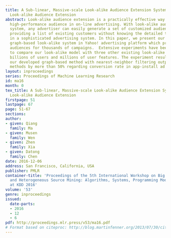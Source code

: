 ```yaml
---
title: A Sub-linear, Massive-scale Look-alike Audience Extension System A Massive-scale
  Look-alike Audience Extension
abstract: Look-alike audience extension is a practically effective way to customize
  high-performance audience in on-line advertising. With look-alike audience extension
  system, any advertiser can easily generate a set of customized audience by just
  providing a list of existing customers without knowing the detailed targetable attributes
  in a sophisticated advertising system. In this paper, we present our newly developed
  graph-based look-alike system in Yahoo! advertising platform which provides look-alike
  audiences for thousands of campaigns.  Extensive experiments have been conducted
  to compare our look-alike model with three other existing look-alike systems using
  billions of users and millions of user features. The experiment results show that
  our developed graph-based method with nearest-neighbor filtering outperforms other
  methods by more than 50% regarding conversion rate in app-install ad campaigns.
layout: inproceedings
series: Proceedings of Machine Learning Research
id: ma16
month: 0
tex_title: A Sub-linear, Massive-scale Look-alike Audience Extension System A Massive-scale
  Look-alike Audience Extension
firstpage: 51
lastpage: 67
page: 51-67
sections: 
author:
- given: Qiang
  family: Ma
- given: Musen
  family: Wen
- given: Zhen
  family: Xia
- given: Datong
  family: Chen
date: 2016-12-06
address: San Francisco, California, USA
publisher: PMLR
container-title: 'Proceedings of the 5th International Workshop on Big Data, Streams
  and Heterogeneous Source Mining: Algorithms, Systems, Programming Models and Applications
  at KDD 2016'
volume: '53'
genre: inproceedings
issued:
  date-parts:
  - 2016
  - 12
  - 6
pdf: http://proceedings.mlr.press/v53/ma16.pdf
# Format based on citeproc: http://blog.martinfenner.org/2013/07/30/citeproc-yaml-for-bibliographies/
---
```

